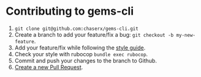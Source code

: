 # Contributing to gems-cli

1. `git clone git@github.com:chaserx/gems-cli.git`
1. Create a branch to add your feature/fix a bug: `git checkout -b my-new-feature`.
1. Add your feature/fix while following the [style guide](http://learning-things.cirrusmio.com/style-guides/ruby.html).
1. Check your style with rubocop `bundle exec rubocop`.
1. Commit and push your changes to the branch to Github.
1. [Create a new Pull Request](https://github.com/chaserx/gems-cli/compare).


